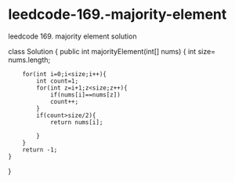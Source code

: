 # leedcode-169.-majority-element
leedcode 169. majority element solution

class Solution {
    public int majorityElement(int[] nums) {
        int size= nums.length;

        for(int i=0;i<size;i++){
            int count=1;
            for(int z=i+1;z<size;z++){
                if(nums[i]==nums[z])
                count++;
            }
            if(count>size/2){
                return nums[i];
                
            }
        }
        return -1;
    }
}
